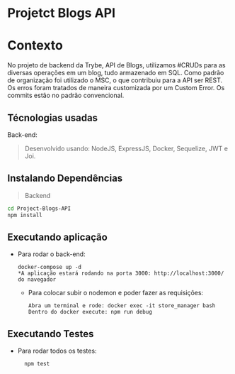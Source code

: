 # Projetct Blogs API
# Contexto
No projeto de backend da Trybe, API de Blogs, utilizamos #CRUDs para as diversas operações em um blog, tudo armazenado em SQL. Como padrão de organização foi utilizado o MSC, o que contribuiu para a API ser REST. Os erros foram tratados de maneira customizada por um Custom Error. Os commits estão no padrão convencional.

## Técnologias usadas
Back-end:
> Desenvolvido usando: NodeJS, ExpressJS, Docker, Sequelize, JWT e Joi.
## Instalando Dependências
> Backend
```bash
cd Project-Blogs-API
npm install
``` 
## Executando aplicação
* Para rodar o back-end:
  ```
  docker-compose up -d
  *A aplicação estará rodando na porta 3000: http://localhost:3000/ do navegador
  ```
  * Para colocar subir o nodemon e poder fazer as requisições:
    ```
    Abra um terminal e rode: docker exec -it store_manager bash
    Dentro do docker execute: npm run debug  
    ```
## Executando Testes
* Para rodar todos os testes:
  ```
    npm test
  ```
